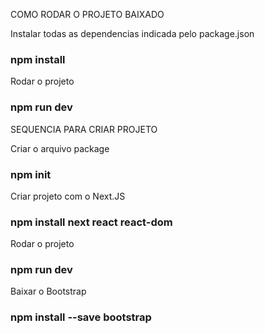 COMO RODAR O PROJETO BAIXADO

Instalar todas as dependencias indicada pelo package.json
### npm install

Rodar o projeto
### npm run dev

SEQUENCIA PARA CRIAR PROJETO

Criar o arquivo package
### npm init 

Criar projeto com o Next.JS
### npm install next react react-dom

Rodar o projeto
### npm run dev 

Baixar o Bootstrap
### npm install --save bootstrap
